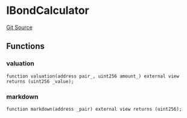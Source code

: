 # IBondCalculator
[Git Source](https://github.com/KlimaDAO/klimadao-solidity/blob/0daf6561853dcea28093c3f0ddf1098de21c5de2/src/protocol/staking/utils/KlimaTreasury.sol)


## Functions
### valuation


```solidity
function valuation(address pair_, uint256 amount_) external view returns (uint256 _value);
```

### markdown


```solidity
function markdown(address _pair) external view returns (uint256);
```

